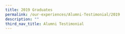 ```yaml
---
title: 2019 Graduates
permalink: /our-experiences/Alumni-Testimonial/2019
description: ""
third_nav_title: Alumni Testimonial
---
```



